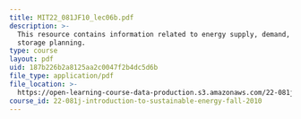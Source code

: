 ```yaml
---
title: MIT22_081JF10_lec06b.pdf
description: >-
  This resource contains information related to energy supply, demand, and
  storage planning.
type: course
layout: pdf
uid: 187b226b2a8125aa2c0047f2b4dc5d6b
file_type: application/pdf
file_location: >-
  https://open-learning-course-data-production.s3.amazonaws.com/22-081j-introduction-to-sustainable-energy-fall-2010/187b226b2a8125aa2c0047f2b4dc5d6b_MIT22_081JF10_lec06b.pdf
course_id: 22-081j-introduction-to-sustainable-energy-fall-2010
---
```

